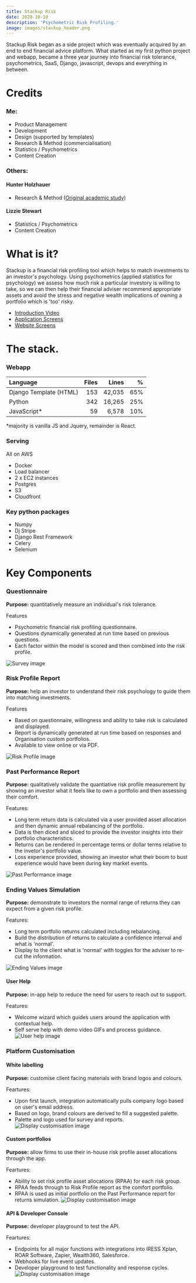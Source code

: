 ```yaml
---
title: Stackup Risk
date: 2020-10-10
description: 'Psychometric Risk Profiling.'
image: images/stackup_header.png
---
```

Stackup Risk began as a side project which was eventually acquired by an end to end financial advice platform.  What started as my first python project and webapp, became a three year journey into financial risk tolerance, psychometrics, SaaS, Django, javascript, devops and everything in between.

# Credits
### Me:
- Product Management
- Development
- Design (supported by templates)
- Research & Method (commercialisation)
- Statistics / Psychometrics
- Content Creation


### Others:
#### Hunter Holzhauer
- Research & Method ([Original academic study](https://www.emerald.com/insight/content/doi/10.1108/JRF-04-2016-0054/full/html))
#### Lizzie Stewart
- Statistics / Psychometrics
- Content Creation

# What is it?
Stackup is a financial risk profiling tool which helps to match investments to an investor's psychology.  Using psychometrics (applied statistics for psychology) we assess how much risk a particular investory is willing to take, so we can then help their financial adviser recommend appropriate assets and avoid the stress and negative wealth implications of owning a portfolio which is 'too' risky.

- [Introduction Video](https://vimeo.com/719815874)
- [Application Screens](https://www.behance.net/gallery/145898429/riskAPP-Webapp-Highlights)
- [Website Screens](https://www.behance.net/gallery/145691951/riskAPP-Marketing-Site)

# The stack.
### Webapp
| Language | Files | Lines | % |
| :--- | ---: | ---: | ---: |
| Django Template (HTML) | 153 | 42,035 | 65% |
| Python | 342 | 16,265 | 25% |
| JavaScript* | 59 | 6,578 | 10% |

*majority is vanilla JS and Jquery, remainder is React.

### Serving
All on AWS
- Docker
- Load balancer
- 2 x EC2 instances
- Postgres
- S3
- Cloudfront


### Key python packages
- Numpy
- Dj Stripe
- Django Rest Framework
- Celery
- Selenium

# Key Components
### Questionnaire
**Purpose:** quantitatively measure an individual's risk tolerance.

Features
- Psychometric financial risk profiling questionnaire.
- Questions dynamically generated at run time based on previous questions.
- Each factor within the model is scored and then combined into the risk profile.

![Survey image](survey.png)
### Risk Profile Report
**Purpose:** help an investor to understand their risk psychology to guide them into matching investments.

Features
- Based on questionnaire, willingness and ability to take risk is calculated and displayed.
- Report is dynamically generated at run time based on responses and Organisation custom portfolios.
- Available to view online or via PDF.

![Risk Profile image](risk-profile.png)

### Past Performance Report
**Purpose:** qualitatively validate the quantiative risk profile measurement by showing an investor what it feels like to own a portfolio and then assessing their comfort.

Features:
- Long term return data is calculated via a user provided asset allocation and then dynamic annual rebalancing of the portfolio.
- Data is then diced and sliced to provide the investor insights into their portfolio characteristics.
- Returns can be rendered in percentage terms or dollar terms relative to the invetor's portfolio value.
- Loss experience provided, showing an investor what their boom to bust experience would have been during key market events.

![Past Performance image](returns-chart.png)

### Ending Values Simulation
**Purpose:** demonstrate to investors the normal range of returns they can expect from a given risk profile.

Features:
- Long term portfolio returns calculated including rebalancing.
- Build the distribution of returns to calculate a confidence interval and what is 'normal'.
- Display to the client what is 'normal' with toggles for the adviser to re-cut the information.

![Ending Values image](ending_values.png)

#### User Help
**Purpose:** in-app help to reduce the need for users to reach out to support.

Features:
- Welcome wizard which guides users around the application with contextual help.
- Self serve help with demo video GIFs and process guidance.
![User help image](user_support.png)

### Platform Customisation
#### White labelling
**Purpose:** customise client facing materials with brand logos and colours.

Feartures:
- Upon first launch, integration automatically pulls company logo based on user's email address.
- Based on logo, brand colours are derived to fill a suggested palette.
- Palette and logo used for survey and reports.
![Display customisation image](setup_wizard.png)

#### Custom portfolios
**Purpose:** allow firms to use their in-house risk profile asset allocations through the app.

Feartures:
- Ability to set risk profile asset allocations (RPAA) for each risk group.
- RPAA feeds through to Risk Profile report as the comfort portfolio.
- RPAA is used as initial portfolio on the Past Performance report for returns simulation.
![Display customisation image](custom_portfolio.png)

#### API & Developer Console
**Purpose:** developer playground to test the API.

Feartures:
- Endpoints for all major functions with integrations into IRESS Xplan, ROAR Software, Zapier, Wealth360, Salesforce.
- Webhooks for live event updates.
- Developer playground to test functionality and response cycles.
![Display customisation image](developer_console.png)